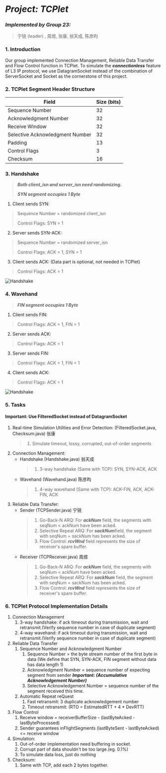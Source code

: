 # *Project: TCPlet*

### *Implemented by Group 23:*
> 宁锐 (leader) , 周煜, 张康, 翁天成, 陈彦昀

### 1. Introduction

Our group implemented Connection Management, Reliable Data Transfer and Flow Control function in TCPlet. To simulate the ***connectionless*** feature of L3 IP protocol, we use DatagramSocket instead of the combination of ServerSocket and Socket as the cornerstone of this project.

### 2. TCPlet Segment Header Structure

| Field                           | Size (bits) |
|---------------------------------|-------------|
| Sequence Number                 | 32          |
| Acknowledgment Number           | 32          |
| Receive Window                  | 32          |
| Selective Acknowledgment Number | 32          | 
| Padding                         | 13          | 
| Control Flags                   | 3           | 
| Checksum                        | 16          | 

### 3. Handshake

> ***Both client_isn and server_isn need randomizing.***
> 
> ***SYN segment occupies 1 Byte***

1. Client sends SYN:
> Sequence Number = randomized client_isn
> 
> Control Flags: SYN = 1
 
2. Server sends SYN-ACK:
> Sequence Number = randomized server_isn
> 
> Control Flags: ACK = 1, SYN = 1
 
3. Client sends ACK: (Data part is optional, not needed in TCPlet)
> Control Flags: ACK = 1

![Handshake](https://media.geeksforgeeks.org/wp-content/uploads/TCP-connection-1.png)

### 4. Wavehand

> ***FIN segment occupies 1 Byte***

1. Client sends FIN:
> Control Flags: ACK = 1, FIN = 1

2. Server sends ACK:
> Control Flags: ACK = 1

3. Server sends FIN:
> Control Flags: ACK = 1, FIN = 1

4. Client sends ACK:
> Control Flags: ACK = 1
 
![Handshake](http://images.timd.cn/blog/2018/tcp-four-way-wavehand.gif)

### 5. Tasks

#### Important: Use FilteredSocket instead of DatagramSocket

1. Real-time Simulation Utilities and Error Detection: (FilteredSocket.java, Checksum.java) 张康
   > 1. Simulate timeout, lossy, corrupted, out-of-order segments
2. Connection Management:
    * Handshake (Handshake.java) 翁天成
        > 1. 3-way handshake (Same with TCP): SYN, SYN-ACK, ACK
    * Wavehand (Wavehand.java) 陈彦昀
        > 1. 4-way wavehand (Same with TCP): ACK-FIN, ACK, ACK-FIN, ACK
3. Reliable Data Transfer:
    * Sender (TCPSender.java) 宁锐
        > 1. Go-Back-N ARQ: For ***ackNum*** field, the segments with seqNum < ackNum have been acked.
        > 2. Selective Repeat ARQ: For ***sackNum***field, the segment with seqNum = sackNum has been acked.
        > 3. Flow Control: ***rcvWnd*** field represents the size of receiver's spare buffer.
    * Receiver (TCPReceiver.java) 周煜
        > 1. Go-Back-N ARQ: For ***ackNum*** field, the segments with seqNum < ackNum have been acked.
        > 2. Selective Repeat ARQ: For ***sackNum*** field, the segment with seqNum = sackNum has been acked.
        > 3. Flow Control: ***rcvWnd*** field represents the size of receiver's spare buffer.

### 6. TCPlet Protocol Implementation Details

1. Connection Management
   1. 3-way handshake: if ack timeout during transmission, wait and retransmit.(Verify sequence number in case of duplicate segment)
   2. 4-way wavehand: if ack timeout during transmission, wait and retransmit.(Verify sequence number in case of duplicate segment)
2. Reliable Data Transfer
   1. Sequence Number and Acknowledgment Number
      1. Sequence Number = the byte stream number of the first byte in data (We define that SYN, SYN-ACK, FIN segment without data has data length 1)
      2. Acknowledgment Number = sequence number of expecting segment from sender ***Important: (Accumulative Acknowledgement Number)***
      3. Selective Acknowledgement Number = sequence number of the segment received this time.
   2. Automatic Repeat reQuest
      1. Fast retransmit: 3 duplicate acknowledgement number
      2. Timeout retransmit: (RTO = EstimatedRTT + 4 * DevRTT)
3. Flow Control
   1. Receive window = receiverBufferSize - (lastByteAcked - lastByteProcessed)
   2. Sender guarantees inFlightSegments (lastByteSent - lastByteAcked) <= receive window
4. Simulation:
   1. Out-of-order implementation need buffering in socket.
   2. Corrupt part of data shouldn't be too large.(eg. 0.1%)
   3. To simulate data loss, just do nothing
5. Checksum:
   1. Same with TCP, add each 2 bytes together.